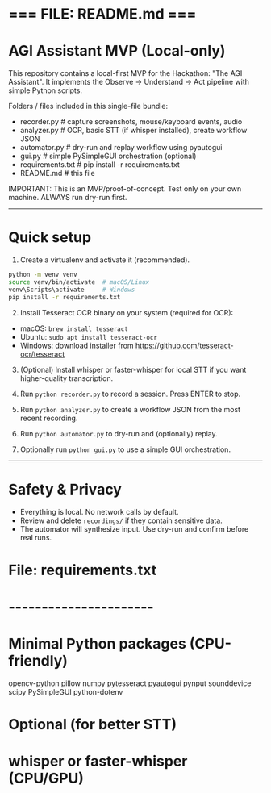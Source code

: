# === FILE: README.md ===
# AGI Assistant MVP (Local-only)

This repository contains a local-first MVP for the Hackathon: "The AGI Assistant".
It implements the Observe -> Understand -> Act pipeline with simple Python scripts.

Folders / files included in this single-file bundle:
- recorder.py        # capture screenshots, mouse/keyboard events, audio
- analyzer.py        # OCR, basic STT (if whisper installed), create workflow JSON
- automator.py       # dry-run and replay workflow using pyautogui
- gui.py             # simple PySimpleGUI orchestration (optional)
- requirements.txt   # pip install -r requirements.txt
- README.md          # this file

IMPORTANT: This is an MVP/proof-of-concept. Test only on your own machine. ALWAYS run dry-run first.

---

# Quick setup

1. Create a virtualenv and activate it (recommended).

```bash
python -m venv venv
source venv/bin/activate  # macOS/Linux
venv\Scripts\activate     # Windows
pip install -r requirements.txt
```

2. Install Tesseract OCR binary on your system (required for OCR):
- macOS: `brew install tesseract`
- Ubuntu: `sudo apt install tesseract-ocr`
- Windows: download installer from https://github.com/tesseract-ocr/tesseract

3. (Optional) Install whisper or faster-whisper for local STT if you want higher-quality transcription.

4. Run `python recorder.py` to record a session. Press ENTER to stop.
5. Run `python analyzer.py` to create a workflow JSON from the most recent recording.
6. Run `python automator.py` to dry-run and (optionally) replay.
7. Optionally run `python gui.py` to use a simple GUI orchestration.

---

# Safety & Privacy
- Everything is local. No network calls by default.
- Review and delete `recordings/` if they contain sensitive data.
- The automator will synthesize input. Use dry-run and confirm before real runs.

# File: requirements.txt
# ----------------------
# Minimal Python packages (CPU-friendly)

opencv-python
pillow
numpy
pytesseract
pyautogui
pynput
sounddevice
scipy
PySimpleGUI
python-dotenv

# Optional (for better STT)
# whisper or faster-whisper (CPU/GPU)
